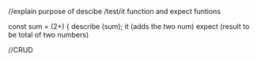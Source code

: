 //explain purpose of descibe /test/it function and expect funtions

const sum = (2+) {
describe (sum);
it (adds the two num)
expect (result to be total of two numbers)

//CRUD
